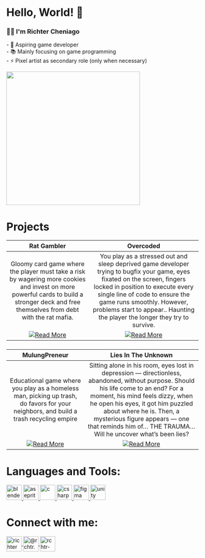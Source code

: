 <h1 align="left">Hello, World! 👋</h1>

###

<h3 align="left">👩‍💻  I'm Richter Cheniago</h3>
<p align="left">- 🔭 Aspiring game developer<br>- 📚 Mainly focusing on game programming<br>- ⚡ Pixel artist as secondary role (only when necessary)</p>

<a href="#"><img src="https://github-readme-stats.vercel.app/api?username=rchtr-chn&show_icons=true&count_private=true&theme=dark" width="350"></a>

###

<h1>Projects</h1>

| Rat Gambler | Overcoded |
| :-----------: | :---------: |
| Gloomy card game where the player must take a risk by wagering more cookies and invest on more powerful cards to build a stronger deck and free themselves from debt with the rat mafia. | You play as a stressed out and sleep deprived game developer trying to bugfix your game, eyes fixated on the screen, fingers locked in position to execute every single line of code to ensure the game runs smoothly. However, problems start to appear.. Haunting the player the longer they try to survive.|
| [![Read More](https://img.shields.io/badge/read_more-FFA500.svg?style=for-the-badge&logo=https://www.iconsdb.com/icons/preview/white/literature-xxl.png)](https://github.com/rchtr-chn/Rat-Gambler) | [![Read More](https://img.shields.io/badge/read_more-FFA500.svg?style=for-the-badge&logo=https://www.iconsdb.com/icons/preview/white/literature-xxl.png)](https://github.com/rchtr-chn/Overcoded)
###

| MulungPreneur | Lies In The Unknown |
| :-----------: | :-----------------: |
| Educational game where you play as a homeless man, picking up trash, do favors for your neighbors, and build a trash recycling empire | Sitting alone in his room, eyes lost in depression — directionless, abandoned, without purpose. Should his life come to an end? For a moment, his mind feels dizzy, when he open his eyes, it got him puzzled about where he is. Then, a mysterious figure appears — one that reminds him of… THE TRAUMA… Will he uncover what’s been lies? |
| [![Read More](https://img.shields.io/badge/read_more-FFA500.svg?style=for-the-badge&logo=https://www.iconsdb.com/icons/preview/white/literature-xxl.png)](https://github.com/wi1wil/MulungPreneur) | [![Read More](https://img.shields.io/badge/read_more-FFA500.svg?style=for-the-badge&logo=https://www.iconsdb.com/icons/preview/white/literature-xxl.png)](https://github.com/rchtr-chn/Lies-In-The-Unknown)

<h1 align="left">Languages and Tools:</h1>
<p align="left"> 
  <a href="https://www.blender.org/" target="_blank" rel="noreferrer"> <img src="https://upload.wikimedia.org/wikipedia/commons/thumb/0/0c/Blender_logo_no_text.svg/512px-Blender_logo_no_text.svg.png?20210507122249" alt="blender" width="40" height="40"/> </a> 
  <a href="https://www.aseprite.org/" target="_blank" rel="noreferrer"> <img src="https://www.rw-designer.com/icon-image/22556-64x64x4.png" alt="aseprite" width="40" height="40"/> </a> 
  <a href="https://www.cprogramming.com/" target="_blank" rel="noreferrer"> <img src="https://upload.wikimedia.org/wikipedia/commons/thumb/1/18/C_Programming_Language.svg/380px-C_Programming_Language.svg.png?20201031132917" alt="c" width="40" height="40"/> </a> 
  <a href="https://www.w3schools.com/cs/" target="_blank" rel="noreferrer"> <img src="https://uxwing.com/wp-content/themes/uxwing/download/brands-and-social-media/c-sharp-programming-language-icon.png" alt="csharp" width="40" height="40"/> </a> 
  <a href="https://www.figma.com/" target="_blank" rel="noreferrer"> <img src="https://www.vectorlogo.zone/logos/figma/figma-icon.svg" alt="figma" width="40" height="40"/> </a> 
  <a href="https://unity.com/" target="_blank" rel="noreferrer"> <img src="https://cdn.brandfetch.io/idEc0EPR9J/w/400/h/400/theme/dark/icon.jpeg?c=1bxid64Mup7aczewSAYMX&t=1667820720681" alt="unity" width="40" height="40"/> </a> 
</p>

###

<h1 align="left">Connect with me:</h1>
<p align="left">
<a href="https://www.linkedin.com/in/richter-cheniago-42b1b828a/" target="blank"><img align="center" src="https://raw.githubusercontent.com/rahuldkjain/github-profile-readme-generator/master/src/images/icons/Social/linked-in-alt.svg" alt="richter cheniago" height="40" width="40" /> </a>
<a href="https://www.instagram.com/rchtr.chn/" target="blank"><img align="center" src="https://raw.githubusercontent.com/rahuldkjain/github-profile-readme-generator/master/src/images/icons/Social/instagram.svg" alt="@rchtr.chn" height="40" width="40" /> </a>
<a href="https://rchtr-chn.itch.io/" target="blank"><img align="center" src="https://cdn2.steamgriddb.com/icon_thumb/a72437afb97803a6acb5420ef8b8a90f.png" alt="rchtr-chn" height="40" width="40" /> </a>
</p>
